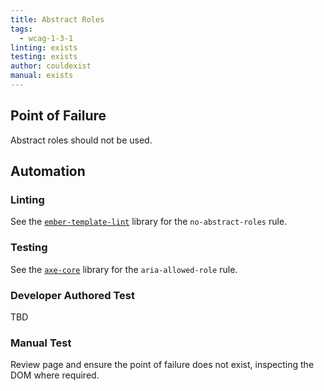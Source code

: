 ```yaml
---
title: Abstract Roles
tags: 
  - wcag-1-3-1
linting: exists
testing: exists
author: couldexist
manual: exists
---
```


## Point of Failure
Abstract roles should not be used.

## Automation

### Linting
See the [`ember-template-lint`](https://github.com/ember-template-lint/ember-template-lint) library for the `no-abstract-roles` rule.

### Testing
See the [`axe-core`](https://github.com/dequelabs/axe-core) library for the `aria-allowed-role` rule.

### Developer Authored Test
TBD

### Manual Test
Review page and ensure the point of failure does not exist, inspecting the DOM where required.